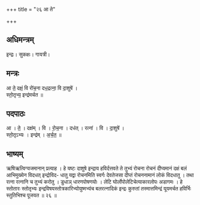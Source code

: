+++
title = "२६ आ ते"

+++
## अधिमन्त्रम्
इन्द्रः। सुकक्षः। गायत्री।

## मन्त्रः
आ ते॒ दक्षं॒ वि रो॑च॒ना दध॒द्रत्ना॒ वि दा॒शुषे॑ ।  
स्तो॒तृभ्य॒ इन्द्र॑मर्चत ॥

## पदपाठः
आ । ते॒ । दक्ष॑म् । वि । रो॒च॒ना । दध॑त् । रत्ना॑ । वि । दा॒शुषे॑ ।  
स्तो॒तृऽभ्यः । इन्द्र॑म् । अ॒र्च॒त॒ ॥

## भाष्यम्
ऋषिऋत्विग्यजमानान् प्रत्याह । हे यष्टः दाशुषे इन्द्राय हविर्दत्तवते ते तुभ्यं रोचना रोचनं दीप्यमानं दक्षं बलं आभिमुख्येन विदधत् इन्द्रोविद- धातु यद्वा रोचनमिति स्वर्गः देवतेजसा दीप्तं रोचननामानं लोकं विदधातु । तथा रत्ना रत्नानि च तुभ्यं करोतु । डुधाञ् धारणपोषणयोः । लेटि घोर्लोपोलेटिचेत्याकारलोपः अडागमः । हे स्तोतारः स्तोतृभ्यः इन्द्रविषयस्तोत्रकारिभ्योयुष्मभ्यंच बलरत्नादिकं इन्द्रः कुरुतां तस्मात्तमिन्द्रं यूयमर्चत हविर्भिः स्तुतिभिश्च पूजयत ॥ २६ ॥